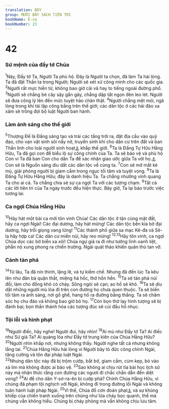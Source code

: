 ```yaml
---
translation: BDY
group: MƯỜI BẢY SÁCH TIÊN TRI
bookName: Ê-sa 
bookNumber: 23
---
```


<div class="title"><h1>42</h1><h3>Sứ mệnh của đầy tớ Chúa</h3></div>
<span class="verse es_42_1"><sup>1</sup>Này, Đầy tớ Ta, Người Ta phù hộ. Đây là Người ta chọn, đã làm Ta hài lòng. Ta đã đặt Thần ta trong Người; Người sẽ xét xử công minh cho các quốc gia. </span>
<span class="verse es_42_2"><sup>2</sup>Người rất mực hiền từ, không bao giờ cãi vã hay to tiếng ngoài đường phố. </span>
<span class="verse es_42_3"><sup>3</sup>Người sẽ chẳng bẻ cây sậy gần gãy, chẳng dập tắt ngọn đèn leo lét. Người sẽ đưa công lý lên đến mức tuyệt hảo chân thật. </span>
<span class="verse es_42_4"><sup>4</sup>Người chẳng mệt mỏi, ngã lòng trong khi tái lập công bằng trên thế giới; các dân tộc ở các hải đảo xa xăm sẽ trông đợi bộ luật Người ban hành.</span>
<div class="title"><h3>Làm ánh sáng cho thế giới</h3></div>
<span class="verse es_42_5"><sup>5</sup>Thượng Đế là Đấng sáng tạo và trải các tầng trời ra, đặt địa cầu vào quỹ đạo, cho vạn vật sinh sôi nẩy nở, truyền sinh khí cho dân cư trên đất và ban Thần linh cho loài người sinh hoạt<a href="#" data-toggle="tooltip" data-placement="bottom" title="Nt đi">⚓</a> khắp thế giới. </span>
<span class="verse es_42_6"><sup>6</sup>Ta là Đấng Tự Hữu Hằng Hữu, Ta đã gọi con để biểu lộ sự công chính của Ta. Ta sẽ bảo vệ và phù hộ Con vì Ta đã ban Con cho dân Ta để xác nhận giao ước giữa Ta với họ.<a href="#" data-toggle="tooltip" data-placement="bottom" title="Ctd Con sẽ là giao ước giữa Ta với toàn dân">⚓</a> Con sẽ là Nguồn sáng dìu dắt các dân tộc về cùng ta. </span>
<span class="verse es_42_7"><sup>7</sup>Con sẽ mở mắt kẻ mù, giải phóng người bị giam cầm trong ngục tối tăm và tuyệt vọng. </span>
<span class="verse es_42_8"><sup>8</sup>Ta là Đấng Tự Hữu Hằng Hữu; đây là danh hiệu Ta. Ta chẳng nhường vinh quang Ta cho ai cả. Ta chẳng chia sẻ sự ca ngợi Ta với các tượng chạm. </span>
<span class="verse es_42_9"><sup>9</sup>Tất cả các lời tiên tri của Ta ngày trước đều hiện thực. Bây giờ, Ta lại báo trước việc tương lai.</span>
<div class="title"><h3>Ca ngợi Chúa Hằng Hữu</h3></div>
<span class="verse es_42_10"><sup>10</sup>Hãy hát một bài ca mới tôn vinh Chúa! Các dân tộc ở tận cùng mặt đất, hãy ca ngợi Ngài! Các đại dương, hãy hát mừng! Các dân tộc bên kia bờ đại dương, hãy trỗi giọng vang lừng! </span>
<span class="verse es_42_11"><sup>11</sup>Các thành phố giữa sa mạc Kê-đa và Sê-la hãy hợp ca! Các dân cư miền núi, hãy reo mừng! </span>
<span class="verse es_42_12 es_42_13"><sup>12,13</sup>Hãy tôn vinh, ca ngợi Chúa dọc các bờ biển xa xôi! Chúa ngự giá ra đi như tướng lĩnh oanh liệt, phẫn nộ xung phong ra chiến trường. Ngài quát tháo khiến quân thù tan vỡ.</span>
<div class="title"><h3>Cảnh tàn phá</h3></div>
<span class="verse es_42_14"><sup>14</sup>Từ lâu, Ta đã nín thinh, lặng lẽ, và tự kiềm chế. Nhưng đã đến lúc Ta kêu lên như đàn bà quặn thắt, miệng há hốc, thở hổn hển. </span>
<span class="verse es_42_15"><sup>15</sup>Ta sẽ tàn phá núi đồi, làm cho đồng khô cỏ cháy. Sông ngòi sẽ cạn; ao hồ sẽ khô. </span>
<span class="verse es_42_16"><sup>16</sup>Ta sẽ dìu dắt những người mù lòa đi trên con đường họ chưa quen thuộc. Ta sẽ biến tối tăm ra ánh sáng, nơi gồ ghề, hang hố ra đường bằng thẳng. Ta sẽ chăm sóc họ chu đáo và không bao giờ bỏ họ. </span>
<span class="verse es_42_17"><sup>17</sup>Còn bọn thờ lạy hình tượng sẽ bị đánh bại; bọn thần thánh hóa các tượng đúc sẽ cúi đầu hổ nhục.</span>
<div class="title"><h3>Tội lỗi và hình phạt</h3></div>
<span class="verse es_42_18"><sup>18</sup>Người điếc, hãy nghe! Người đui, hãy nhìn! </span>
<span class="verse es_42_19"><sup>19</sup>Ai mù như Đầy tớ Ta? Ai điếc như Sứ giả Ta? Ai quáng lòa như Đầy tớ trung kiên của Chúa Hằng Hữu? </span>
<span class="verse es_42_20"><sup>20</sup>Người nhìn khắp nơi, nhưng không thấy. Người nghe tất cả nhưng không lắng tai. </span>
<span class="verse es_42_21"><sup>21</sup>Chúa Hằng Hữu hài lòng vì Người bày tỏ đức công chính Ngài, tăng cường và tôn đại pháp luật Ngài.<br/></span>
<span class="verse es_42_22"><sup>22</sup>Nhưng dân tộc này đã bị trộm cướp, bắt bớ, giam cầm, cùm kẹp, bỏ vào xà lim mà không được ai bảo vệ. </span>
<span class="verse es_42_23"><sup>23</sup>Sao không ai chịu rút tỉa bài học lịch sử này mà nhận thức rằng con đường các ngươi đi chắc chắn dẫn đến diệt vong? </span>
<span class="verse es_42_24"><sup>24</sup>Ai để cho dân Y-sơ-ra-ên bị cướp phá? Chính Chúa Hằng Hữu, vì chúng đã phạm tội nghịch với Ngài, không đi trong đường lối Ngài và không tuân hành luật pháp Ngài. </span>
<span class="verse es_42_25"><sup>25</sup>Vì thế, Chúa đổ cơn đoán phạt<a href="#" data-toggle="tooltip" data-placement="bottom" title="Ctd sức nóng của cơn giận">⚓</a> và sự khủng khiếp của chiến tranh xuống trên chúng như lửa cháy bọc quanh, thế mà chúng vẫn không hiểu. Chúng bị cháy phỏng mà vẫn không chịu lưu tâm.</span>
